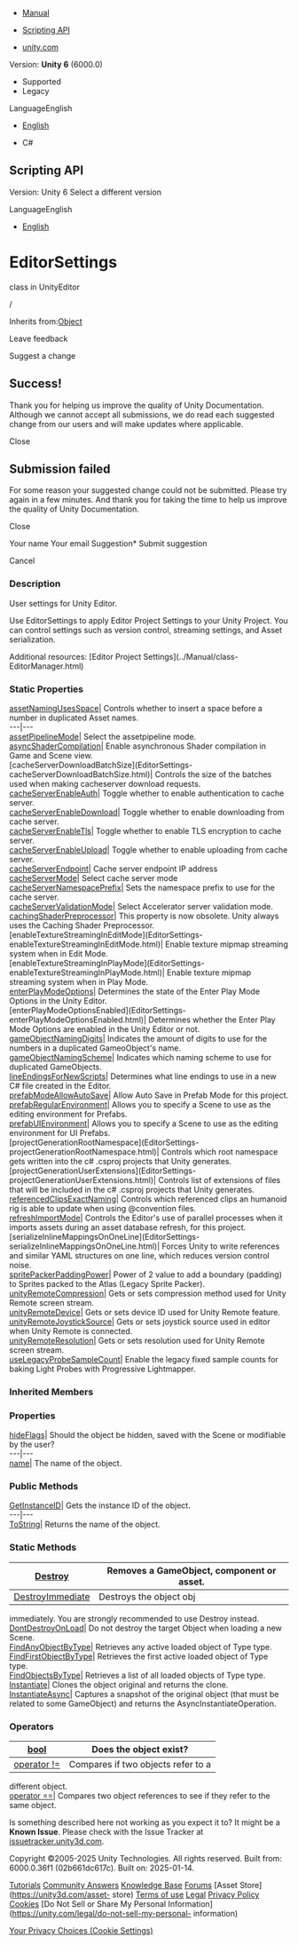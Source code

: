 [ ]()

  * [Manual](../Manual/index.html)
  * [Scripting API](../ScriptReference/index.html)

  * [unity.com](https://unity.com/)

Version: **Unity 6** (6000.0)

  * Supported
  * Legacy

LanguageEnglish

  * [English]()

  * C#

[ ](https://docs.unity3d.com)

## Scripting API

Version: Unity 6 Select a different version

LanguageEnglish

  * [English]()

# EditorSettings

class in UnityEditor

/

Inherits from:[Object](Object.html)

Leave feedback

Suggest a change

## Success!

Thank you for helping us improve the quality of Unity Documentation. Although
we cannot accept all submissions, we do read each suggested change from our
users and will make updates where applicable.

Close

## Submission failed

For some reason your suggested change could not be submitted. Please <a>try
again</a> in a few minutes. And thank you for taking the time to help us
improve the quality of Unity Documentation.

Close

Your name Your email Suggestion* Submit suggestion

Cancel

[ ]()

### Description

User settings for Unity Editor.

Use EditorSettings to apply Editor Project Settings to your Unity Project. You
can control settings such as version control, streaming settings, and Asset
serialization.  
  
Additional resources: [Editor Project Settings](../Manual/class-
EditorManager.html)

### Static Properties

[assetNamingUsesSpace](EditorSettings-assetNamingUsesSpace.html)| Controls
whether to insert a space before a number in duplicated Asset names.  
---|---  
[assetPipelineMode](EditorSettings-assetPipelineMode.html)| Select the
assetpipeline mode.  
[asyncShaderCompilation](EditorSettings-asyncShaderCompilation.html)| Enable
asynchronous Shader compilation in Game and Scene view.  
[cacheServerDownloadBatchSize](EditorSettings-
cacheServerDownloadBatchSize.html)| Controls the size of the batches used when
making cacheserver download requests.  
[cacheServerEnableAuth](EditorSettings-cacheServerEnableAuth.html)| Toggle
whether to enable authentication to cache server.  
[cacheServerEnableDownload](EditorSettings-cacheServerEnableDownload.html)|
Toggle whether to enable downloading from cache server.  
[cacheServerEnableTls](EditorSettings-cacheServerEnableTls.html)| Toggle
whether to enable TLS encryption to cache server.  
[cacheServerEnableUpload](EditorSettings-cacheServerEnableUpload.html)| Toggle
whether to enable uploading from cache server.  
[cacheServerEndpoint](EditorSettings-cacheServerEndpoint.html)| Cache server
endpoint IP address  
[cacheServerMode](EditorSettings-cacheServerMode.html)| Select cache server
mode  
[cacheServerNamespacePrefix](EditorSettings-cacheServerNamespacePrefix.html)|
Sets the namespace prefix to use for the cache server.  
[cacheServerValidationMode](EditorSettings-cacheServerValidationMode.html)|
Select Accelerator server validation mode.  
[cachingShaderPreprocessor](EditorSettings-cachingShaderPreprocessor.html)|
This property is now obsolete. Unity always uses the Caching Shader
Preprocessor.  
[enableTextureStreamingInEditMode](EditorSettings-
enableTextureStreamingInEditMode.html)| Enable texture mipmap streaming system
when in Edit Mode.  
[enableTextureStreamingInPlayMode](EditorSettings-
enableTextureStreamingInPlayMode.html)| Enable texture mipmap streaming system
when in Play Mode.  
[enterPlayModeOptions](EditorSettings-enterPlayModeOptions.html)| Determines
the state of the Enter Play Mode Options in the Unity Editor.  
[enterPlayModeOptionsEnabled](EditorSettings-
enterPlayModeOptionsEnabled.html)| Determines whether the Enter Play Mode
Options are enabled in the Unity Editor or not.  
[gameObjectNamingDigits](EditorSettings-gameObjectNamingDigits.html)|
Indicates the amount of digits to use for the numbers in a duplicated
GameoObject's name.  
[gameObjectNamingScheme](EditorSettings-gameObjectNamingScheme.html)|
Indicates which naming scheme to use for duplicated GameObjects.  
[lineEndingsForNewScripts](EditorSettings-lineEndingsForNewScripts.html)|
Determines what line endings to use in a new C# file created in the Editor.  
[prefabModeAllowAutoSave](EditorSettings-prefabModeAllowAutoSave.html)| Allow
Auto Save in Prefab Mode for this project.  
[prefabRegularEnvironment](EditorSettings-prefabRegularEnvironment.html)|
Allows you to specify a Scene to use as the editing environment for Prefabs.  
[prefabUIEnvironment](EditorSettings-prefabUIEnvironment.html)| Allows you to
specify a Scene to use as the editing environment for UI Prefabs.  
[projectGenerationRootNamespace](EditorSettings-
projectGenerationRootNamespace.html)| Controls which root namespace gets
written into the c# .csproj projects that Unity generates.  
[projectGenerationUserExtensions](EditorSettings-
projectGenerationUserExtensions.html)| Controls list of extensions of files
that will be included in the c# .csproj projects that Unity generates.  
[referencedClipsExactNaming](EditorSettings-referencedClipsExactNaming.html)|
Controls which referenced clips an humanoid rig is able to update when using
@convention files.  
[refreshImportMode](EditorSettings-refreshImportMode.html)| Controls the
Editor's use of parallel processes when it imports assets during an asset
database refresh, for this project.  
[serializeInlineMappingsOnOneLine](EditorSettings-
serializeInlineMappingsOnOneLine.html)| Forces Unity to write references and
similar YAML structures on one line, which reduces version control noise.  
[spritePackerPaddingPower](EditorSettings-spritePackerPaddingPower.html)|
Power of 2 value to add a boundary (padding) to Sprites packed to the Atlas
(Legacy Sprite Packer).  
[unityRemoteCompression](EditorSettings-unityRemoteCompression.html)| Gets or
sets compression method used for Unity Remote screen stream.  
[unityRemoteDevice](EditorSettings-unityRemoteDevice.html)| Gets or sets
device ID used for Unity Remote feature.  
[unityRemoteJoystickSource](EditorSettings-unityRemoteJoystickSource.html)|
Gets or sets joystick source used in editor when Unity Remote is connected.  
[unityRemoteResolution](EditorSettings-unityRemoteResolution.html)| Gets or
sets resolution used for Unity Remote screen stream.  
[useLegacyProbeSampleCount](EditorSettings-useLegacyProbeSampleCount.html)|
Enable the legacy fixed sample counts for baking Light Probes with Progressive
Lightmapper.  
  
### Inherited Members

### Properties

[hideFlags](Object-hideFlags.html)| Should the object be hidden, saved with
the Scene or modifiable by the user?  
---|---  
[name](Object-name.html)| The name of the object.  
  
### Public Methods

[GetInstanceID](Object.GetInstanceID.html)| Gets the instance ID of the
object.  
---|---  
[ToString](Object.ToString.html)| Returns the name of the object.  
  
### Static Methods

[Destroy](Object.Destroy.html)| Removes a GameObject, component or asset.  
---|---  
[DestroyImmediate](Object.DestroyImmediate.html)| Destroys the object obj
immediately. You are strongly recommended to use Destroy instead.  
[DontDestroyOnLoad](Object.DontDestroyOnLoad.html)| Do not destroy the target
Object when loading a new Scene.  
[FindAnyObjectByType](Object.FindAnyObjectByType.html)| Retrieves any active
loaded object of Type type.  
[FindFirstObjectByType](Object.FindFirstObjectByType.html)| Retrieves the
first active loaded object of Type type.  
[FindObjectsByType](Object.FindObjectsByType.html)| Retrieves a list of all
loaded objects of Type type.  
[Instantiate](Object.Instantiate.html)| Clones the object original and returns
the clone.  
[InstantiateAsync](Object.InstantiateAsync.html)| Captures a snapshot of the
original object (that must be related to some GameObject) and returns the
AsyncInstantiateOperation.  
  
### Operators

[bool](Object-operator_Object.html)| Does the object exist?  
---|---  
[operator !=](Object-operator_ne.html)| Compares if two objects refer to a
different object.  
[operator ==](Object-operator_eq.html)| Compares two object references to see
if they refer to the same object.  
  
Is something described here not working as you expect it to? It might be a
**Known Issue**. Please check with the Issue Tracker at
[issuetracker.unity3d.com](https://issuetracker.unity3d.com).

Copyright ©2005-2025 Unity Technologies. All rights reserved. Built from:
6000.0.36f1 (02b661dc617c). Built on: 2025-01-14.

[Tutorials](https://unity3d.com/learn) [Community
Answers](https://answers.unity3d.com) [Knowledge
Base](https://support.unity3d.com/hc/en-us)
[Forums](https://forum.unity3d.com) [Asset Store](https://unity3d.com/asset-
store) [Terms of use](https://docs.unity3d.com/Manual/TermsOfUse.html)
[Legal](https://unity.com/legal) [Privacy
Policy](https://unity.com/legal/privacy-policy)
[Cookies](https://unity.com/legal/cookie-policy) [Do Not Sell or Share My
Personal Information](https://unity.com/legal/do-not-sell-my-personal-
information)

[Your Privacy Choices (Cookie Settings)](javascript:void\(0\);)


